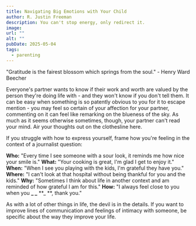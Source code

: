 ```yaml
---
title: Navigating Big Emotions with Your Child
author: R. Justin Freeman
description: You can't stop energy, only redirect it.
image: 
url: ""
alt: ""
pubDate: 2025-05-04
tags:
  - parenting
---
```


<div class="lyrics">"Gratitude is the fairest blossom which springs from the soul." 
- Henry Ward Beecher
</div>

Everyone's partner wants to know if their work and worth are valued by the person they're doing life with - and they won't know if you don't tell them. It can be easy when something is so patently obvious to you for it to escape mention - you may feel so certain of your affection for your partner, commenting on it can feel like remarking on the blueness of the sky. As much as it seems otherwise sometimes, though, your partner can't read your mind. Air your thoughts out on the clothesline here.

If you struggle with how to express yourself, frame how you're feeling in the context of a journalist question:

**Who:** "Every time I see someone with a sour look, it reminds me how nice your smile is."
**What:** "Your cooking is great, I'm glad I get to enjoy it."
**When:** "When I see you playing with the kids, I'm grateful they have you."
**Where:** "I can't look at that hospital without being thankful for you and the kids."
**Why:** "Sometimes I think about life in another context and am reminded of how grateful I am for this."
**How:** "I always feel close to you when you **\_ \_** **\_ **, thank you."

As with a lot of other things in life, the devil is in the details. If you want to improve lines of communication and feelings of intimacy with someone, be specific about the way they improve your life.
